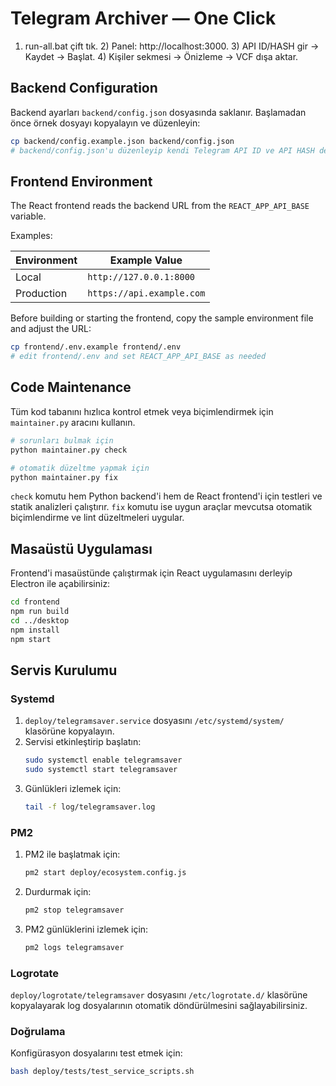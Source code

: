# Telegram Archiver — One Click
1) run-all.bat çift tık. 2) Panel: http://localhost:3000. 3) API ID/HASH gir → Kaydet → Başlat. 4) Kişiler sekmesi → Önizleme → VCF dışa aktar.

## Backend Configuration

Backend ayarları `backend/config.json` dosyasında saklanır. Başlamadan önce örnek dosyayı kopyalayın ve düzenleyin:

```bash
cp backend/config.example.json backend/config.json
# backend/config.json'u düzenleyip kendi Telegram API ID ve API HASH değerlerinizi girin
```

## Frontend Environment

The React frontend reads the backend URL from the `REACT_APP_API_BASE` variable.

Examples:

| Environment | Example Value |
|-------------|---------------|
| Local       | `http://127.0.0.1:8000` |
| Production  | `https://api.example.com` |

Before building or starting the frontend, copy the sample environment file and adjust the URL:

```bash
cp frontend/.env.example frontend/.env
# edit frontend/.env and set REACT_APP_API_BASE as needed
```

## Code Maintenance

Tüm kod tabanını hızlıca kontrol etmek veya biçimlendirmek için `maintainer.py` aracını kullanın.

```bash
# sorunları bulmak için
python maintainer.py check

# otomatik düzeltme yapmak için
python maintainer.py fix
```

`check` komutu hem Python backend'i hem de React frontend'i için testleri ve statik analizleri çalıştırır. `fix` komutu ise uygun araçlar mevcutsa otomatik biçimlendirme ve lint düzeltmeleri uygular.

## Masaüstü Uygulaması

Frontend'i masaüstünde çalıştırmak için React uygulamasını derleyip Electron ile açabilirsiniz:

```bash
cd frontend
npm run build
cd ../desktop
npm install
npm start
```

## Servis Kurulumu

### Systemd
1. `deploy/telegramsaver.service` dosyasını `/etc/systemd/system/` klasörüne kopyalayın.
2. Servisi etkinleştirip başlatın:
   ```bash
   sudo systemctl enable telegramsaver
   sudo systemctl start telegramsaver
   ```
3. Günlükleri izlemek için:
   ```bash
   tail -f log/telegramsaver.log
   ```

### PM2
1. PM2 ile başlatmak için:
   ```bash
   pm2 start deploy/ecosystem.config.js
   ```
2. Durdurmak için:
   ```bash
   pm2 stop telegramsaver
   ```
3. PM2 günlüklerini izlemek için:
   ```bash
   pm2 logs telegramsaver
   ```

### Logrotate
`deploy/logrotate/telegramsaver` dosyasını `/etc/logrotate.d/` klasörüne kopyalayarak log dosyalarının otomatik döndürülmesini sağlayabilirsiniz.

### Doğrulama
Konfigürasyon dosyalarını test etmek için:
```bash
bash deploy/tests/test_service_scripts.sh
```
